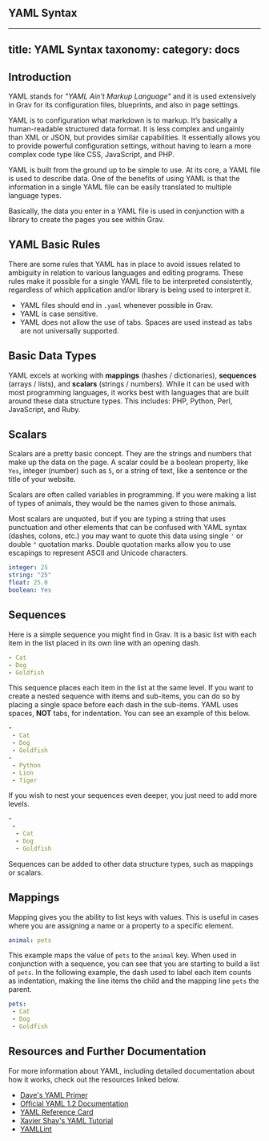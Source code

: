 ## YAML Syntax

---
title: YAML Syntax
taxonomy:
    category: docs
---

Introduction
-----

YAML stands for _"YAML Ain't Markup Language"_ and it is used extensively in Grav for its configuration files, blueprints, and also in page settings. 

YAML is to configuration what markdown is to markup. It’s basically a human-readable structured data format. It is less complex and ungainly than XML or JSON, but provides similar capabilities. It essentially allows you to provide powerful configuration settings, without having to learn a more complex code type like CSS, JavaScript, and PHP.

YAML is built from the ground up to be simple to use. At its core, a YAML file is used to describe data. One of the benefits of using YAML is that the information in a single YAML file can be easily translated to multiple language types.

Basically, the data you enter in a YAML file is used in conjunction with a library to create the pages you see within Grav.

YAML Basic Rules
-----

There are some rules that YAML has in place to avoid issues related to ambiguity in relation to various languages and editing programs. These rules make it possible for a single YAML file to be interpreted consistently, regardless of which application and/or library is being used to interpret it.

* YAML files should end in `.yaml` whenever possible in Grav.
* YAML is case sensitive.
* YAML does not allow the use of tabs. Spaces are used instead as tabs are not universally supported.

Basic Data Types
-----

YAML excels at working with **mappings** (hashes / dictionaries), **sequences** (arrays / lists), and **scalars** (strings / numbers). While it can be used with most programming languages, it works best with languages that are built around these data structure types. This includes: PHP, Python, Perl, JavaScript, and Ruby.

## Scalars

Scalars are a pretty basic concept. They are the strings and numbers that make up the data on the page. A scalar could be a boolean property, like `Yes`, integer (number) such as `5`, or a string of text, like a sentence or the title of your website.

Scalars are often called variables in programming. If you were making a list of types of animals, they would be the names given to those animals.

Most scalars are unquoted, but if you are typing a string that uses punctuation and other elements that can be confused with YAML syntax (dashes, colons, etc.) you may want to quote this data using single `'` or double `"` quotation marks. Double quotation marks allow you to use escapings to represent ASCII and Unicode characters.

~~~ yaml
integer: 25
string: "25"
float: 25.0
boolean: Yes
~~~

## Sequences

Here is a simple sequence you might find in Grav. It is a basic list with each item in the list placed in its own line with an opening dash.

~~~ yaml
- Cat
- Dog
- Goldfish
~~~

This sequence places each item in the list at the same level. If you want to create a nested sequence with items and sub-items, you can do so by placing a single space before each dash in the sub-items. YAML uses spaces, **NOT** tabs, for indentation. You can see an example of this below.

~~~ yaml
-
 - Cat
 - Dog
 - Goldfish
-
 - Python
 - Lion
 - Tiger
~~~

If you wish to nest your sequences even deeper, you just need to add more levels.

~~~ yaml
-
 -
  - Cat
  - Dog
  - Goldfish
~~~

Sequences can be added to other data structure types, such as mappings or scalars.

## Mappings

Mapping gives you the ability to list keys with values. This is useful in cases where you are assigning a name or a property to a specific element.

~~~ yaml
animal: pets
~~~

This example maps the value of `pets` to the `animal` key. When used in conjunction with a sequence, you can see that you are starting to build a list of `pets`. In the following example, the dash used to label each item counts as indentation, making the line items the child and the mapping line `pets` the parent.

~~~ yaml
pets:
 - Cat
 - Dog
 - Goldfish
~~~

Resources and Further Documentation
-----

For more information about YAML, including detailed documentation about how it works, check out the resources linked below.

* [Dave's YAML Primer](https://github.com/darvid/trine/wiki/YAML-Primer)
* [Official YAML 1.2 Documentation](http://www.yaml.org/spec/1.2/spec.html)
* [YAML Reference Card](http://www.yaml.org/refcard.html)
* [Xavier Shay's YAML Tutorial](http://rhnh.net/2011/01/31/yaml-tutorial)
* [YAMLLint](http://www.yamllint.com/)

